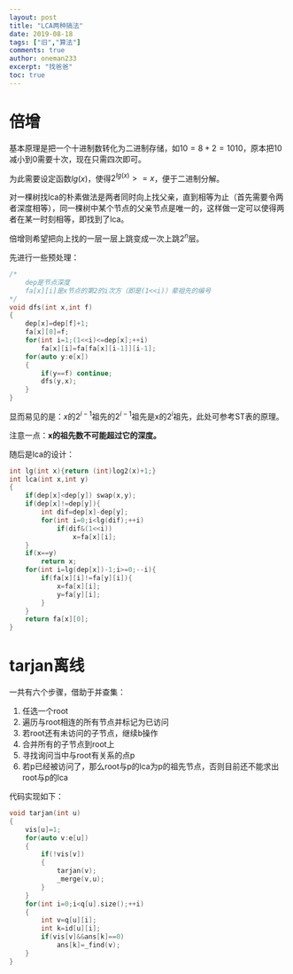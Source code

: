```yaml
---
layout: post
title: "LCA两种搞法"
date: 2019-08-18
tags: ["旧","算法"]
comments: true
author: oneman233
excerpt: "找爸爸"
toc: true
---
```


# 倍增

基本原理是把一个十进制数转化为二进制存储，如$10=8+2=1010$，原本把10减小到0需要十次，现在只需四次即可。

为此需要设定函数$lg(x)$，使得$2^{lg(x)}>=x$，便于二进制分解。

对一棵树找lca的朴素做法是两者同时向上找父亲，直到相等为止（首先需要令两者深度相等），同一棵树中某个节点的父亲节点是唯一的，这样做一定可以使得两者在某一时刻相等，即找到了lca。

倍增则希望把向上找的一层一层上跳变成一次上跳$2^n$层。

先进行一些预处理：

```c++
/*
    dep是节点深度
    fa[x][i]是x节点的第2的i次方（即是(1<<i)）辈祖先的编号
*/
void dfs(int x,int f)
{
	dep[x]=dep[f]+1;
	fa[x][0]=f;
	for(int i=1;(1<<i)<=dep[x];++i)
		fa[x][i]=fa[fa[x][i-1]][i-1];
	for(auto y:e[x])
	{
		if(y==f) continue;
		dfs(y,x);
	}
}
```

显而易见的是：$x$的$2^{i-1}$祖先的$2^{i-1}$祖先是x的$2^i$祖先，此处可参考ST表的原理。

注意一点：**x的祖先数不可能超过它的深度。**

随后是lca的设计：

```c++
int lg(int x){return (int)log2(x)+1;}
int lca(int x,int y)
{
    if(dep[x]<dep[y]) swap(x,y);
    if(dep[x]!=dep[y]){
        int dif=dep[x]-dep[y];
        for(int i=0;i<lg(dif);++i)
            if(dif&(1<<i))
                x=fa[x][i];
    }
    if(x==y)
        return x;
    for(int i=lg(dep[x])-1;i>=0;--i){
        if(fa[x][i]!=fa[y][i]){
            x=fa[x][i];
            y=fa[y][i];
        }
    }
    return fa[x][0];
}
```

# tarjan离线

一共有六个步骤，借助于并查集：

1. 任选一个root
2. 遍历与root相连的所有节点并标记为已访问
3. 若root还有未访问的子节点，继续b操作
4. 合并所有的子节点到root上
5. 寻找询问当中与root有关系的点p
6. 若p已经被访问了，那么root与p的lca为p的祖先节点，否则目前还不能求出root与p的lca

代码实现如下：

```c++
void tarjan(int u)
{
	vis[u]=1;
	for(auto v:e[u])
	{
		if(!vis[v])
		{
			tarjan(v);
			_merge(v,u);
		}
	}
	for(int i=0;i<q[u].size();++i)
	{
		int v=q[u][i];
		int k=id[u][i];
		if(vis[v]&&ans[k]==0)
			ans[k]=_find(v);
	}
}
```